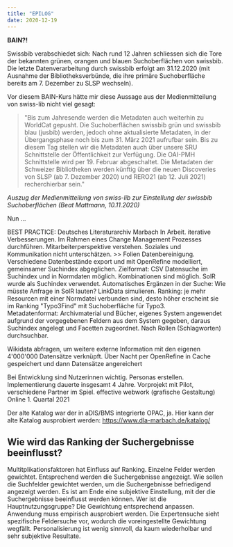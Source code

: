 ```yaml
---
title: "EPILOG"
date: 2020-12-19
---
```


**BAIN?!** 

Swissbib verabschiedet sich:
Nach rund 12 Jahren schliessen sich die Tore der bekannten grünen, orangen und blauen Suchoberflächen von swissbib. Die letzte Datenverarbeitung durch swissbib erfolgt am 31.12.2020 (mit Ausnahme der Bibliotheksverbünde, die ihre primäre Suchoberfläche bereits am 7. Dezember zu SLSP wechseln). 

Vor diesem BAIN-Kurs hätte mir diese Aussage aus der Medienmitteilung von swiss-lib nicht viel gesagt:

> "Bis zum Jahresende werden die Metadaten auch weiterhin zu WorldCat gepusht. Die Suchoberflächen swissbib grün und swissbib blau (jusbib) werden, jedoch ohne aktualisierte Metadaten, in der Übergangsphase noch bis zum 31. März 2021 aufrufbar sein. Bis zu diesem Tag stellen wir die Metadaten auch über unsere SRU Schnittstelle der Öffentlichkeit zur Verfügung. Die OAI-PMH Schnittstelle wird per 19. Februar abgeschaltet. Die Metadaten der Schweizer Bibliotheken werden künftig über die neuen Discoveries von SLSP (ab 7. Dezember 2020) und RERO21 (ab 12. Juli 2021) recherchierbar sein."

*Auszug der Medienmitteilung von swiss-lib zur Einstellung der swissbib Suchoberflächen (Beat Mattmann, 10.11.2020)*

Nun ...


BEST PRACTICE:
Deutsches Literaturarchiv Marbach
In Arbeit. 
iterative Verbesserungen. Im Rahmen eines Change Management Prozesses durchführen. Mitarbeiterperspektive verstehen. Soziales und Kommunikation nicht unterschätzen. >> Folien
Datenbereinigung. Verschiedene Datenbestände export und mit OpenRefine modelliert, gemeinsamer Suchindex abgeglichen. Zielformat: CSV
Datensuche im Suchindex und in Normdaten möglich. Kombinationen sind möglich. 
SolR wurde als Suchindex verwendet. Automatisches Ergänzen in der Suche: Wie müsste Anfrage in SolR lauten?
LinkData simulieren. 
Ranking: je mehr Resourcen mit einer Normdatei verbunden sind, desto höher erscheint sie im Ranking
"Typo3Find" mit Suchoberfläche für Typo3.  
Metadatenformat: Archivmaterial und Bücher, eigenes System angewendet aufgrund der vorgegebenen Feldern
aus dem System gegeben, daraus Suchindex angelegt und Facetten zugeordnet.
Nach Rollen (Schlagworten) durchsuchbar.

Wikidata abfragen, um weitere externe Information mit den eigenen 4'000'000 Datensätze verknüpft.
Über Nacht per OpenRefine in Cache gespeichert und dann Datensätze angereichert

Bei Entwicklung sind Nutzerinnen wichtig. Personas erstellen.
Implementierung dauerte insgesamt 4 Jahre. Vorprojekt mit Pilot, verschiedene Partner im Spiel.
effective webwork (grafische Gestaltung)
Online 1. Quartal 2021

Der alte Katalog war der in aDIS/BMS integrierte OPAC, ja. Hier kann der alte Katalog ausprobiert werden: https://www.dla-marbach.de/katalog/

## Wie wird das Ranking der Suchergebnisse beeinflusst?
Multitplikationsfaktoren hat Einfluss auf Ranking. Einzelne Felder werden gewichtet.
Entsprechend werden die Suchergebnisse angezeigt.
Wie sollen die Suchfelder gewichtet werden, um die Suchergebnisse befriedigend angezeigt werden.
Es ist am Ende eine subjektive Einstellung, mit der die Suchergebnisse beeinflusst werden können.
Wer ist die Hauptnutzungsgruppe? Die Gewichtung entsprechend anpassen.
Anwendung muss empirisch ausprobiert werden. 
Die Expertensuche sieht spezifische Feldersuche vor, wodurch die voreingestellte Gewichtung wegfällt.
Personalisierung ist wenig sinnvoll, da kaum wiederholbar und sehr subjektive Resultate.

